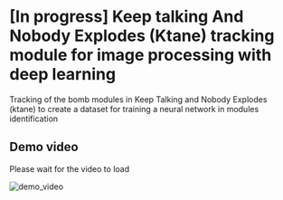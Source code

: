# [In progress] Keep talking And Nobody Explodes (Ktane) tracking module for image processing with deep learning

Tracking of the bomb modules in Keep Talking and Nobody Explodes (ktane) to create a dataset for training a neural network in modules identification

## Demo video

Please wait for the video to load

![demo_video](./assets/demo/demo.gif)